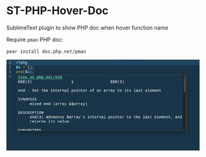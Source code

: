 # ST-PHP-Hover-Doc
SublimeText plugin to show PHP doc when hover function name

Require `pman` PHP doc:
```
pear install doc.php.net/pman
```

![Screenshot](screenshot.png)

